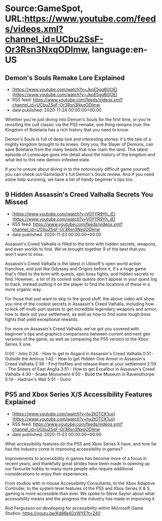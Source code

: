 # Source:GameSpot, URL:https://www.youtube.com/feeds/videos.xml?channel_id=UCbu2SsF-Or3Rsn3NxqODImw, language:en-US

## Demon's Souls Remake Lore Explained
 - [https://www.youtube.com/watch?v=JkpE5ggBOOE](https://www.youtube.com/watch?v=JkpE5ggBOOE)
 - RSS feed: https://www.youtube.com/feeds/videos.xml?channel_id=UCbu2SsF-Or3Rsn3NxqODImw
 - date published: 2020-11-24 00:00:00+00:00

Whether you're just diving into Demon's Souls for the first time, or you're revisiting the cult classic via the PS5 remake, one thing remains true: the Kingdom of Boletaria has a rich history that you need to know.

Demon's Souls is full of deep lore and interesting stories: it's the tale of a mighty kingdom brought to its knees. Only you, the Slayer of Demons, can save Boletaria from the many beasts that now roam the land. This latest episode of Lorescape goes into detail about the history of the kingdom and what led to this new demon-infested state.

If you're unsure about diving in to the notoriously difficult game yourself, you can check out GameSpot's full Demon's Souls review. And if you need some help surviving, we have a list of handy beginner's tips too.

## 9 Hidden Assassin's Creed Valhalla Secrets You Missed
 - [https://www.youtube.com/watch?v=V0YYR9Yh_jE](https://www.youtube.com/watch?v=V0YYR9Yh_jE)
 - RSS feed: https://www.youtube.com/feeds/videos.xml?channel_id=UCbu2SsF-Or3Rsn3NxqODImw
 - date published: 2020-11-23 00:00:00+00:00

Assassin's Creed Valhalla is filled to the brim with hidden secrets, weapons, and even worlds to find. We've brought together 9 of the best that you won't want to miss.

Assassin's Creed Valhalla is the latest in Ubisoft's open world action franchise, and just like Odyssey and Origins before it, it's a huge game that's filled to the brim with quests, epic boss fights, and hidden secrets to find. However,  a lot of its coolest side quests don't appear in your quest log to track, instead putting it on the player to find the locations of these in a more organic way. 

For those that just want to skip to the good stuff, the above video will show you nine of the coolest secrets in Assassin's Creed Valhalla, including how to kick off multi-part quests to get incredible legendary weapons and armor, how to deck out your settlement, as well as how to find some tough boss fights that yield exceptional rewards. 

For more on Assassin's Creed Valhalla, we've got you covered with beginner's tips and graphics comparisons between current and next gen versions of the game, as well as comparing the PS5 version to the Xbox Series X one.

0:00 - Intro
0:24 - How to get to Asgard in Assassin's Creed Valhalla
0:51 - Outside the Animus
1:42 - How to get Hidden One Armor in Assassin's Creed Valhalla
2:39 - Find fireflies and release them at your settlement
2:59 - The Sisters of East Anglia 
3:51 - How to get Excalibur in Assassin's Creed Valhalla
4:30 - Snake Monument
4:50 - Build the Museum in Ravensthorpe
5:14 - Hadrian's Wall
5:51 - Outro

## PS5 and Xbox Series X/S Accessibility Features Explained
 - [https://www.youtube.com/watch?v=hy2tOTCK1uo](https://www.youtube.com/watch?v=hy2tOTCK1uo)
 - RSS feed: https://www.youtube.com/feeds/videos.xml?channel_id=UCbu2SsF-Or3Rsn3NxqODImw
 - date published: 2020-11-23 00:00:00+00:00

What accessibility features do the PS5 and Xbox Series X have, and how far has the industry come in improving accessibility in games?

Improvements to accessibility in games has become more of a focus in recent years, and thankfully great strides have been made in opening up our favourite hobby to many more people who require additional considerations to enjoy their experiences.

From studios with in-house Accessibility Consultants, to the Xbox Adaptive Controller, to the system level features of the PS5 and Xbox Series X & S, gaming is more accessible than ever. We spoke to Steve Saylor about what accessibility means and the progress the industry has made in improving it.

Rod Fergusson on developing for accessibility within Microsoft Game Studios: https://youtu.be/Kd86k4DzWYE?t=240

